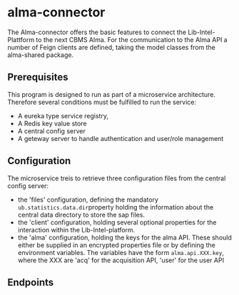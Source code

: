 # alma-connector

The Alma-connector offers the basic features to connect the Lib-Intel-Plattform to the next CBMS Alma.
For the communication to the Alma API a number of Feign clients are defined, taking the model classes from the alma-shared package.

## Prerequisites

This program is designed to run as part of a microservice architecture. 
Therefore several conditions must be fulfilled to run the service:
* A eureka type service registry,
* A Redis key value store
* A central config server
* A geteway server to handle authentication and user/role management


## Configuration

The microservice treis to retrieve three configuration files from the central config server:
* the 'files' configuration, defining the mandatory `ub.statistics.data.dir`property holding the information about the central data directory to store the sap files.
* the 'client' configuration, holding several optional properties for the interaction within the Lib-Intel-platform.
* the 'alma' configuration, holding the keys for the alma API. These should either be supplied in an encrypted properties file or by defining the environment variables. 
The variables have the form `alma.api.XXX.key`, where the XXX are 'acq' for the acquisition API, 'user' for the user API 


## Endpoints

